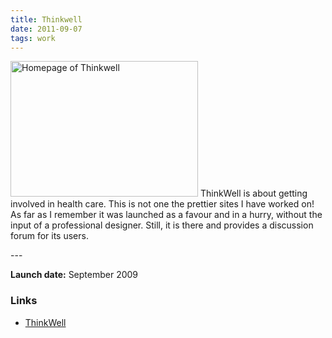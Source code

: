 ```yaml
---
title: Thinkwell
date: 2011-09-07
tags: work
---
```

<p><img src="/assets/images/thinkwell.png" alt="Homepage of Тhinkwell" width="300" height="217" /> ThinkWell is about getting involved in health care. This is not one the prettier sites I have worked on! As far as I remember it was launched as a favour and in a hurry, without the input of a professional designer. Still, it is there and provides a discussion forum for its users.</p>
---

<p><strong>Launch date:</strong> September 2009</p>
<h3>Links</h3>
<ul>
<li><a href="http://www.thinkwell.eu/">ThinkWell</a></li>
</ul>